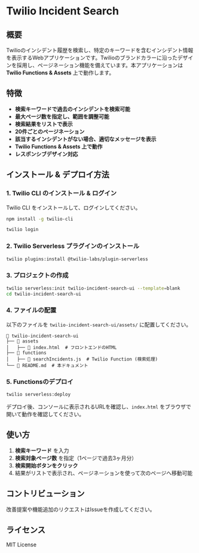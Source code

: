 # Twilio Incident Search

## 概要

Twilioのインシデント履歴を検索し、特定のキーワードを含むインシデント情報を表示するWebアプリケーションです。Twilioのブランドカラーに沿ったデザインを採用し、ページネーション機能を備えています。本アプリケーションは **Twilio Functions & Assets** 上で動作します。

## 特徴
- **検索キーワードで過去のインシデントを検索可能**
- **最大ページ数を指定し、範囲を調整可能**
- **検索結果をリストで表示**
- **20件ごとのページネーション**
- **該当するインシデントがない場合、適切なメッセージを表示**
- **Twilio Functions & Assets 上で動作**
- **レスポンシブデザイン対応**

## インストール & デプロイ方法

### 1. Twilio CLI のインストール & ログイン

Twilio CLI をインストールして、ログインしてください。

```bash
npm install -g twilio-cli

twilio login
```

### 2. Twilio Serverless プラグインのインストール

```bash
twilio plugins:install @twilio-labs/plugin-serverless
```

### 3. プロジェクトの作成

```bash
twilio serverless:init twilio-incident-search-ui --template=blank
cd twilio-incident-search-ui
```

### 4. ファイルの配置

以下のファイルを `twilio-incident-search-ui/assets/` に配置してください。

```
📂 twilio-incident-search-ui
├── 📂 assets
│   ├── 📄 index.html  # フロントエンドのHTML
├── 📂 functions
│   ├── 📄 searchIncidents.js  # Twilio Function (検索処理)
└── 📄 README.md  # 本ドキュメント
```

### 5. Functionsのデプロイ

```bash
twilio serverless:deploy
```

デプロイ後、コンソールに表示されるURLを確認し、`index.html` をブラウザで開いて動作を確認してください。

## 使い方

1. **検索キーワード** を入力
2. **検索対象ページ数** を指定（1ページで過去3ヶ月分）
3. **検索開始ボタンをクリック**
4. 結果がリストで表示され、ページネーションを使って次のページへ移動可能

## コントリビューション

改善提案や機能追加のリクエストはIssueを作成してください。

## ライセンス

MIT License

